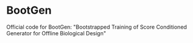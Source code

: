 # BootGen

Official code for BootGen: "Bootstrapped Training of Score Conditioned Generator for Offline Biological Design"
